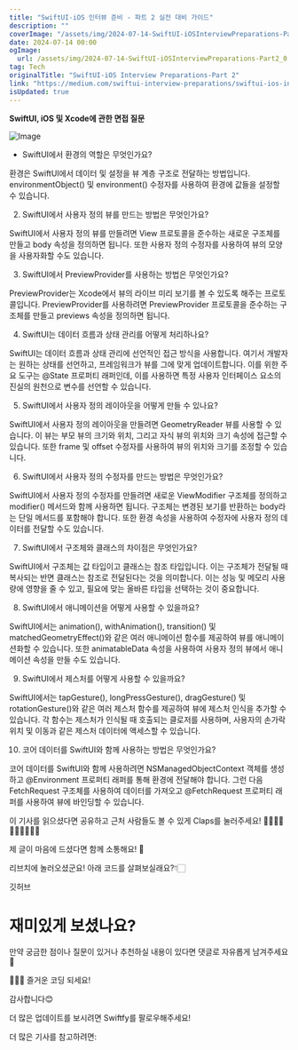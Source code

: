 ```yaml
---
title: "SwiftUI-iOS 인터뷰 준비 - 파트 2 실전 대비 가이드"
description: ""
coverImage: "/assets/img/2024-07-14-SwiftUI-iOSInterviewPreparations-Part2_0.png"
date: 2024-07-14 00:00
ogImage:
  url: /assets/img/2024-07-14-SwiftUI-iOSInterviewPreparations-Part2_0.png
tag: Tech
originalTitle: "SwiftUI-iOS Interview Preparations-Part 2"
link: "https://medium.com/swiftui-interview-preparations/swiftui-ios-interview-preparations-part-2-52830fdeb26a"
isUpdated: true
---
```


**SwiftUI, iOS 및 Xcode에 관한 면접 질문**

![Image](/assets/img/2024-07-14-SwiftUI-iOSInterviewPreparations-Part2_0.png)

- SwiftUI에서 환경의 역할은 무엇인가요?

환경은 SwiftUI에서 데이터 및 설정을 뷰 계층 구조로 전달하는 방법입니다. environmentObject() 및 environment() 수정자를 사용하여 환경에 값들을 설정할 수 있습니다.

<div class="content-ad"></div>

2. SwiftUI에서 사용자 정의 뷰를 만드는 방법은 무엇인가요?

SwiftUI에서 사용자 정의 뷰를 만들려면 View 프로토콜을 준수하는 새로운 구조체를 만들고 body 속성을 정의하면 됩니다. 또한 사용자 정의 수정자를 사용하여 뷰의 모양을 사용자화할 수도 있습니다.

3. SwiftUI에서 PreviewProvider를 사용하는 방법은 무엇인가요?

PreviewProvider는 Xcode에서 뷰의 라이브 미리 보기를 볼 수 있도록 해주는 프로토콜입니다. PreviewProvider를 사용하려면 PreviewProvider 프로토콜을 준수하는 구조체를 만들고 previews 속성을 정의하면 됩니다.

<div class="content-ad"></div>

4. SwiftUI는 데이터 흐름과 상태 관리를 어떻게 처리하나요?

SwiftUI는 데이터 흐름과 상태 관리에 선언적인 접근 방식을 사용합니다. 여기서 개발자는 원하는 상태를 선언하고, 프레임워크가 뷰를 그에 맞게 업데이트합니다. 이를 위한 주요 도구는 @State 프로퍼티 래퍼인데, 이를 사용하면 특정 사용자 인터페이스 요소의 진실의 원천으로 변수를 선언할 수 있습니다.

5. SwiftUI에서 사용자 정의 레이아웃을 어떻게 만들 수 있나요?

SwiftUI에서 사용자 정의 레이아웃을 만들려면 GeometryReader 뷰를 사용할 수 있습니다. 이 뷰는 부모 뷰의 크기와 위치, 그리고 자식 뷰의 위치와 크기 속성에 접근할 수 있습니다. 또한 frame 및 offset 수정자를 사용하여 뷰의 위치와 크기를 조정할 수 있습니다.

<div class="content-ad"></div>

6. SwiftUI에서 사용자 정의 수정자를 만드는 방법은 무엇인가요?

SwiftUI에서 사용자 정의 수정자를 만들려면 새로운 ViewModifier 구조체를 정의하고 modifier() 메서드와 함께 사용하면 됩니다. 구조체는 변경된 보기를 반환하는 body라는 단일 메서드를 포함해야 합니다. 또한 환경 속성을 사용하여 수정자에 사용자 정의 데이터를 전달할 수도 있습니다.

7. SwiftUI에서 구조체와 클래스의 차이점은 무엇인가요?

SwiftUI에서 구조체는 값 타입이고 클래스는 참조 타입입니다. 이는 구조체가 전달될 때 복사되는 반면 클래스는 참조로 전달된다는 것을 의미합니다. 이는 성능 및 메모리 사용량에 영향을 줄 수 있고, 필요에 맞는 올바른 타입을 선택하는 것이 중요합니다.

<div class="content-ad"></div>

8. SwiftUI에서 애니메이션을 어떻게 사용할 수 있을까요?

SwiftUI에서는 animation(), withAnimation(), transition() 및 matchedGeometryEffect()와 같은 여러 애니메이션 함수를 제공하여 뷰를 애니메이션화할 수 있습니다. 또한 animatableData 속성을 사용하여 사용자 정의 뷰에서 애니메이션 속성을 만들 수도 있습니다.

9. SwiftUI에서 제스처를 어떻게 사용할 수 있을까요?

SwiftUI에서는 tapGesture(), longPressGesture(), dragGesture() 및 rotationGesture()와 같은 여러 제스처 함수를 제공하여 뷰에 제스처 인식을 추가할 수 있습니다. 각 함수는 제스처가 인식될 때 호출되는 클로저를 사용하며, 사용자의 손가락 위치 및 이동과 같은 제스처 데이터에 액세스할 수 있습니다.

<div class="content-ad"></div>

10. 코어 데이터를 SwiftUI와 함께 사용하는 방법은 무엇인가요?

코어 데이터를 SwiftUI와 함께 사용하려면 NSManagedObjectContext 객체를 생성하고 @Environment 프로퍼티 래퍼를 통해 환경에 전달해야 합니다. 그런 다음 FetchRequest 구조체를 사용하여 데이터를 가져오고 @FetchRequest 프로퍼티 래퍼를 사용하여 뷰에 바인딩할 수 있습니다.

이 기사를 읽으셨다면 공유하고 근처 사람들도 볼 수 있게 Claps를 눌러주세요! 👏🏻👏🏻👏🏻👏🏻👏🏻

제 글이 마음에 드셨다면 함께 소통해요! 📲

<div class="content-ad"></div>

리브치에 놀러오셨군요! 아래 코드를 살펴보실래요?👇🏻

깃허브

# 재미있게 보셨나요?

<div class="content-ad"></div>

만약 궁금한 점이나 질문이 있거나 추천하실 내용이 있다면 댓글로 자유롭게 남겨주세요💬

💁🏻‍♀️ 즐거운 코딩 되세요!

감사합니다😊

더 많은 업데이트를 보시려면 Swiftfy를 팔로우해주세요!

<div class="content-ad"></div>

더 많은 기사를 참고하려면:
